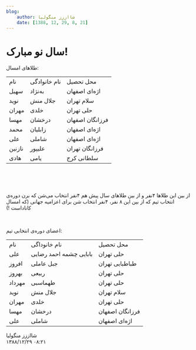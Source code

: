 ```yaml
---
blog:
    author: شااززز منگولیا
    date: [1388, 12, 29, 8, 21]
---
```

# سال نو مبارک!

<div class="cnt">
طلاهای امسال:<p></p>
<p></p>
<table align="baseline" cellpadding="1" cellspacing="1"><tbody>
<tr>
<td>نام</td>
<td>نام خانوادگی</td>
<td>محل تحصیل</td>
</tr>
<tr>
<td>سهیل</td>
<td>به‌نژاد</td>
<td>اژه‌ای اصفهان</td>
</tr>
<tr>
<td>نوید</td>
<td>جلال منش</td>
<td>سلام تهران</td>
</tr>
<tr>
<td>مهران</td>
<td>خلدی</td>
<td>حلی تهران</td>
</tr>
<tr>
<td>مهسا</td>
<td>درخشان</td>
<td>فرزانگان اصفهان</td>
</tr>
<tr>
<td>محمد</td>
<td>زابلیان</td>
<td>اژه‌ای اصفهان</td>
</tr>
<tr>
<td>علی</td>
<td>شاملی</td>
<td>اژه‌ای اصفهان</td>
</tr>
<tr>
<td>نازنین</td>
<td>علیپور</td>
<td>فرزانگان تهران</td>
</tr>
<tr>
<td>هادی</td>
<td>یامی</td>
<td>سلطانی کرج</td>
</tr>
</tbody></table>
<p></p>
<p><br/></p>
<p><br/></p>
<p>از بین این طلاها ۴نفر و از بین طلاهای سال پیش هم ۴نفر انتخاب می‌شن که برن دوره‌ی انتخاب تیم که از بین این‌ ۸ نفر، ۴نفر انتخاب شن برای اعزامیه جهانی (که امسال کاناداست !)</p>
<p><br/></p>
<p>اعضای دوره‌ی انتخابی تیم:</p>
<p></p>
<table align="baseline" cellpadding="1" cellspacing="1"><tbody>
<tr>
<td>نام</td>
<td>نام خانوداگی</td>
<td>محل تحصیل</td>
</tr>
<tr>
<td>علی</td>
<td>بابایی چشمه احمد رضایی</td>
<td>حلی تهران</td>
</tr>
<tr>
<td>افروز</td>
<td>جبل عاملی</td>
<td>طباطبایی تهران</td>
</tr>
<tr>
<td>بهروز</td>
<td>ربیعی</td>
<td>حلی تهران</td>
</tr>
<tr>
<td>مهرداد</td>
<td>طهماسبی</td>
<td>حلی تهران</td>
</tr>
<tr>
<td>نوید</td>
<td>جلال منش</td>
<td>سلام تهران</td>
</tr>
<tr>
<td>مهران</td>
<td>خلدی</td>
<td>حلی تهران</td>
</tr>
<tr>
<td>مهسا</td>
<td>درخشان</td>
<td>فرزانگان اصفهان</td>
</tr>
<tr>
<td>علی</td>
<td>شاملی</td>
<td>اژه‌ای اصفهان</td>
</tr>
</tbody></table>
<p></p>
</div>

<div class="blog-info">
    <div class="blog-author">شااززز منگولیا</div>
    <div class="blog-date">۱۳۸۸/۱۲/۲۹ ۰۸:۲۱</div>
</div>

